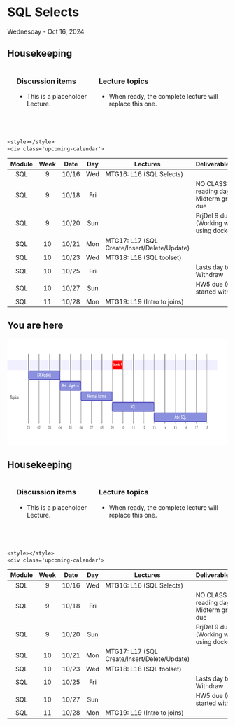 # SQL Selects

Wednesday - Oct 16, 2024

## Housekeeping

<div class="columns">

<div class="column" width="9%">

</div>

<div class="column" width="45%">

### Discussion items

- This is a placeholder Lecture.

</div>

<div class="column" width="40%">

### Lecture topics

- When ready, the complete lecture will replace this one.

</div>

</div>

<div style="margin-top:25px">

 

</div>

<div>

    <style></style>
    <div class='upcoming-calendar'>

| Module | Week | Date  | Day | Lectures                                     | Deliverables/Notes                          |
|:------:|:----:|:-----:|:---:|----------------------------------------------|---------------------------------------------|
|  SQL   |  9   | 10/16 | Wed | MTG16: L16 (SQL Selects)                     |                                             |
|  SQL   |  9   | 10/18 | Fri |                                              | NO CLASS - reading day / Midterm grades due |
|  SQL   |  9   | 10/20 | Sun |                                              | PrjDel 9 due (Working website using docker) |
|  SQL   |  10  | 10/21 | Mon | MTG17: L17 (SQL Create/Insert/Delete/Update) |                                             |
|  SQL   |  10  | 10/23 | Wed | MTG18: L18 (SQL toolset)                     |                                             |
|  SQL   |  10  | 10/25 | Fri |                                              | Lasts day to Withdraw                       |
|  SQL   |  10  | 10/27 | Sun |                                              | HW5 due (Getting started with SQL)          |
|  SQL   |  11  | 10/28 | Mon | MTG19: L19 (Intro to joins)                  |                                             |

</div>

</div>

## You are here

<img src="lecture-16_files\figure-commonmark\mermaid-figure-1.png"
style="width:8.17in;height:2.54in" />

## Housekeeping

<div class="columns">

<div class="column" width="9%">

</div>

<div class="column" width="45%">

### Discussion items

- This is a placeholder Lecture.

</div>

<div class="column" width="40%">

### Lecture topics

- When ready, the complete lecture will replace this one.

</div>

</div>

<div style="margin-top:25px">

 

</div>

<div>

    <style></style>
    <div class='upcoming-calendar'>

| Module | Week | Date  | Day | Lectures                                     | Deliverables/Notes                          |
|:------:|:----:|:-----:|:---:|----------------------------------------------|---------------------------------------------|
|  SQL   |  9   | 10/16 | Wed | MTG16: L16 (SQL Selects)                     |                                             |
|  SQL   |  9   | 10/18 | Fri |                                              | NO CLASS - reading day / Midterm grades due |
|  SQL   |  9   | 10/20 | Sun |                                              | PrjDel 9 due (Working website using docker) |
|  SQL   |  10  | 10/21 | Mon | MTG17: L17 (SQL Create/Insert/Delete/Update) |                                             |
|  SQL   |  10  | 10/23 | Wed | MTG18: L18 (SQL toolset)                     |                                             |
|  SQL   |  10  | 10/25 | Fri |                                              | Lasts day to Withdraw                       |
|  SQL   |  10  | 10/27 | Sun |                                              | HW5 due (Getting started with SQL)          |
|  SQL   |  11  | 10/28 | Mon | MTG19: L19 (Intro to joins)                  |                                             |

</div>

</div>
